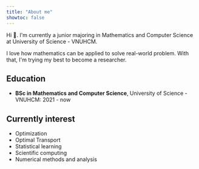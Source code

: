 ```yaml
---
title: "About me"
showtoc: false
---
```


Hi 🐧. I'm currently a junior majoring in Mathematics and Computer Science at 
University of Science - VNUHCM.

I love how mathematics can be applied to solve real-world problem. With that, I'm trying my best to become a researcher. 

## Education
- **BSc in Mathematics and Computer Science**, University of Science - VNUHCM: 2021 - now


## Currently interest
- Optimization
- Optimal Transport
- Statistical learning
- Scientific computing
- Numerical methods and analysis